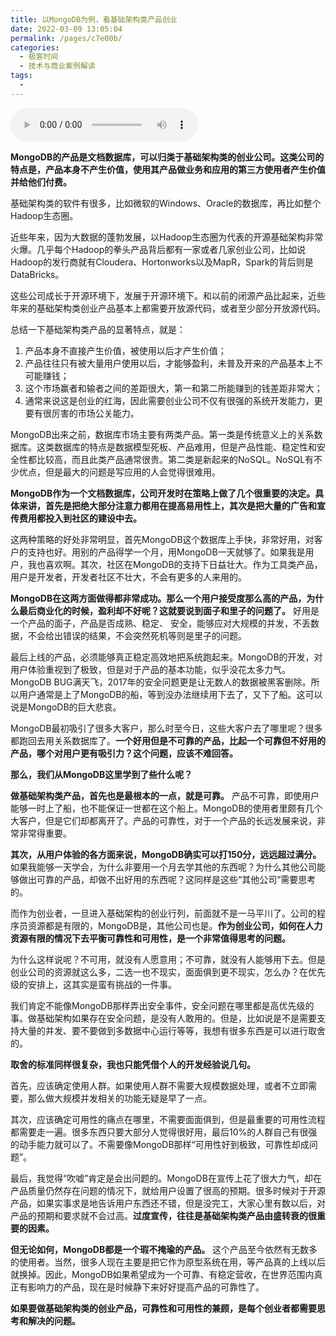 ```yaml
---
title: 以MongoDB为例，看基础架构类产品创业
date: 2022-03-09 13:05:04
permalink: /pages/c7e00b/
categories:
  - 极客时间
  - 技术与商业案例解读
tags:
  - 
---
```

<audio title="064.以MongoDB为例，看基础架构类产品创业" src="https://static001.geekbang.org/resource/audio/4d/0d/4d0bd513f7e9a4e412fd2d4bf8d0b40d.mp3" controls="controls"></audio> 
<p><strong>MongoDB的产品是文档数据库，可以归类于基础架构类的创业公司。这类公司的特点是，产品本身不产生价值，使用其产品做业务和应用的第三方使用者产生价值并给他们付费。</strong></p>
<p>基础架构类的软件有很多，比如微软的Windows、Oracle的数据库，再比如整个Hadoop生态圈。</p>
<p>近些年来，因为大数据的蓬勃发展，以Hadoop生态圈为代表的开源基础架构非常火爆。几乎每个Hadoop的拳头产品背后都有一家或者几家创业公司，比如说Hadoop的发行商就有Cloudera、Hortonworks以及MapR，Spark的背后则是DataBricks。</p>
<p>这些公司成长于开源环境下，发展于开源环境下。和以前的闭源产品比起来，近些年来的基础架构类创业产品基本上都需要开放源代码，或者至少部分开放源代码。</p>
<!-- [[[read_end]]] -->
<p>总结一下基础架构类产品的显著特点，就是：</p>
<ol>
<li>产品本身不直接产生价值，被使用以后才产生价值；</li>
<li>产品往往只有被大量用户使用以后，才能够盈利，未普及开来的产品基本上不可能赚钱；</li>
<li>这个市场赢者和输者之间的差距很大，第一和第二所能赚到的钱差距非常大；</li>
<li>通常来说这是创业的红海，因此需要创业公司不仅有很强的系统开发能力，更要有很厉害的市场公关能力。</li>
</ol>
<p>MongoDB出来之前，数据库市场主要有两类产品。第一类是传统意义上的关系数据库。这类数据库的特点是数据模型死板、产品难用，但是产品性能、稳定性和安全性都比较高，而且此类产品通常很贵。第二类是新起来的NoSQL。NoSQL有不少优点，但是最大的问题是写应用的人会觉得很难用。</p>
<p><strong>MongoDB作为一个文档数据库，公司开发时在策略上做了几个很重要的决定。具体来讲，首先是把绝大部分注意力都用在提高易用性上，其次是把大量的广告和宣传费用都投入到社区的建设中去。</strong></p>
<p>这两种策略的好处非常明显，首先MongoDB这个数据库上手快，非常好用，对客户的支持也好。用别的产品得学一个月，用MongoDB一天就够了。如果我是用户，我也喜欢啊。其次，社区在MongoDB的支持下日益壮大。作为工具类产品，用户是开发者，开发者社区不壮大，不会有更多的人来用的。</p>
<p><strong>MongoDB在这两方面做得都非常成功。那么一个用户接受度那么高的产品，为什么最后商业化的时候，盈利却不好呢？这就要说到面子和里子的问题了。</strong> 好用是一个产品的面子，产品是否成熟、稳定、 安全，能够应对大规模的并发，不丢数据，不会给出错误的结果，不会突然死机等则是里子的问题。</p>
<p>最后上线的产品，必须能够真正稳定高效地把系统跑起来。MongoDB的开发，对用户体验重视到了极致，但是对于产品的基本功能，似乎没花太多力气。MongoDB BUG满天飞，2017年的安全问题更是让无数人的数据被黑客删除。所以用户通常是上了MongoDB的船，等到没办法继续用下去了，又下了船。这可以说是MongoDB的巨大悲哀。</p>
<p>MongoDB最初吸引了很多大客户，那么时至今日，这些大客户去了哪里呢？很多都跑回去用关系数据库了。<strong>一个好用但是不可靠的产品，比起一个可靠但不好用的产品，哪个对用户更有吸引力？这个问题，应该不难回答。</strong></p>
<p><strong>那么，我们从MongoDB这里学到了些什么呢？</strong></p>
<p><strong>做基础架构类产品，首先也是最根本的一点，就是可靠。</strong> 产品不可靠，即使用户能够一时上了船，也不能保证一世都在这个船上。MongoDB的使用者里颇有几个大客户，但是它们却都离开了。产品的可靠性，对于一个产品的长远发展来说，非常非常得重要。</p>
<p><strong>其次，从用户体验的各方面来说，MongoDB确实可以打150分，远远超过满分。</strong> 如果我能够一天学会，为什么非要用一个月去学其他的东西呢？为什么其他公司能够做出可靠的产品，却做不出好用的东西呢？这同样是这些“其他公司”需要思考的。</p>
<p>而作为创业者，一旦进入基础架构的创业行列，前面就不是一马平川了。公司的程序员资源都是有限的，MongoDB是，其他公司也是。<strong>作为创业公司，如何在人力资源有限的情况下去平衡可靠性和可用性，是一个非常值得思考的问题。</strong></p>
<p>为什么这样说呢？不可用，就没有人愿意用；不可靠，就没有人能够用下去。但是创业公司的资源就这么多，二选一也不现实，面面俱到更不现实，怎么办？在优先级的安排上，这其实是蛮有挑战的一件事。</p>
<p>我们肯定不能像MongoDB那样弄出安全事件，安全问题在哪里都是高优先级的事。做基础架构如果存在安全问题，是没有人敢用的。但是，比如说是不是需要支持大量的并发、要不要做到多数据中心运行等等，我想有很多东西是可以进行取舍的。</p>
<p><strong>取舍的标准同样很复杂，我也只能凭借个人的开发经验说几句。</strong></p>
<p>首先，应该确定使用人群。如果使用人群不需要大规模数据处理，或者不立即需要，那么做大规模并发相关的功能无疑是早了一点。</p>
<p>其次，应该确定可用性的痛点在哪里，不需要面面俱到，但是最重要的可用性流程都需要走一遍。很多东西只要大部分人觉得很好用，最后10%的人群自己有很强的动手能力就可以了。不需要像MongoDB那样“可用性好到极致，可靠性却成问题”。</p>
<p>最后，我觉得“吹嘘”肯定是会出问题的。MongoDB在宣传上花了很大力气，却在产品质量仍然存在问题的情况下，就给用户设置了很高的预期。很多时候对于开源产品，如果实事求是地告诉用户东西还不错，但是没完工，大家心里有数以后，对产品的预期和要求就不会过高。<strong>过度宣传，往往是基础架构类产品由盛转衰的很重要的因素。</strong></p>
<p><strong>但无论如何，MongoDB都是一个瑕不掩瑜的产品。</strong> 这个产品至今依然有无数多的使用者。当然，很多人现在主要是把它作为原型系统在用，等产品真的上线以后就换掉。因此，MongoDB如果希望成为一个可靠、有稳定营收，在世界范围内真正有影响力的产品，现在是时候静下来好好提高产品的可靠性了。</p>
<p><strong>如果要做基础架构类的创业产品，可靠性和可用性的兼顾，是每个创业者都需要思考和解决的问题。</strong></p>
<p></p>
